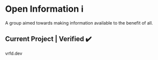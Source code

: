 # Open Information ℹ️

A group aimed towards making information available to the benefit of all. 

## Current Project | Verified ✔️
vrfd.dev
